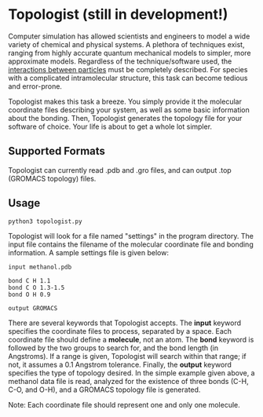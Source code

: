 Topologist (still in development!)
==========

Computer simulation has allowed scientists and engineers to model a wide variety of chemical and physical systems. A plethora of techniques exist, ranging from highly accurate quantum mechanical models to simpler, more approximate models. Regardless of the technique/software used, the <a href="http://en.wikipedia.org/wiki/Force_field_(chemistry)" target="_blank">interactions between particles</a>
must be completely described.  For species with a complicated intramolecular structure, this task can become tedious and error-prone.

Topologist makes this task a breeze. You simply provide it the molecular coordinate files describing your system, as well as some basic information about the bonding. Then, Topologist generates the topology file for your software of choice. Your life is about to get a whole lot simpler.

Supported Formats
----------------

Topologist can currently read .pdb and .gro files, and can output .top (GROMACS topology) files. 

Usage
------

	python3 topologist.py

Topologist will look for a file named "settings" in the program directory. The input file contains the filename of the molecular coordinate file and bonding information. A sample settings file is given below:

	input methanol.pdb

	bond C H 1.1
	bond C O 1.3-1.5
	bond O H 0.9

	output GROMACS

There are several keywords that Topologist accepts. The **input** keyword specifies the coordinate files to process, separated by a space. Each coordinate file should define a **molecule**, not an atom. The **bond** keyword is followed by the two groups to search for, and the bond length (in Angstroms). If a range is given, Topologist will search within that range; if not, it assumes a 0.1 Angstrom tolerance. Finally, the **output** keyword specifies the type of topology desired. In the simple example given above, a methanol data file is read, analyzed for the existence of three bonds (C-H, C-O, and O-H), and a GROMACS topology file is generated.

Note: Each coordinate file should represent one and only one molecule.
